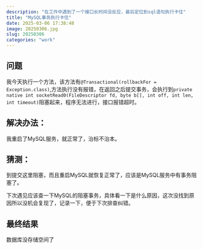 ```yaml
---
description: "在工作中遇到了一个接口长时间没反应，最后定位到sql语句执行卡住"
title: "MySQL事务执行卡住"
date: 2025-03-06 17:38:48
image: 20250306.jpg
slug: 20250306
categories: "work"
---
```

## 问题

我今天执行一个方法，该方法有`@Transactional(rollbackFor = Exception.class)`,方法执行没有报错，在返回之后提交事务，会执行到`private native int socketRead0(FileDescriptor fd, byte b[], int off, int len, int timeout)`阻塞起来，程序无法进行，接口报错超时。

## 解决办法：

我重启了MySQL服务，就正常了，治标不治本。

## 猜测：

到提交这里阻塞，而且重启MySQL就恢复正常了，应该是MySQL服务中有事务阻塞了。

下次遇见应该查一下MySQL的阻塞事务，具体看一下是什么原因，这次没找到原因所以没机会复现了，记录一下，便于下次排查纠错。

## 最终结果
数据库没存储空间了